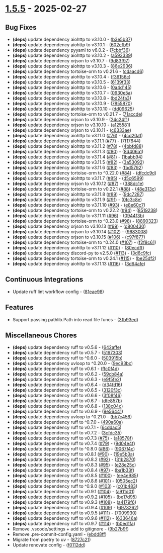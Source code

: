 # [1.5.5](https://github.com/seriaati/seria-library/compare/v1.5.4..v1.5.5) - 2025-02-27

## Bug Fixes

- **(deps)** update dependency aiohttp to v3.10.0 - ([b3e5b37](https://github.com/seriaati/seria-library/commit/b3e5b374e86f257fbd7db60f4aacc053e30b45b1))
- **(deps)** update dependency aiohttp to v3.10.1 - ([602efb9](https://github.com/seriaati/seria-library/commit/602efb9706a0d2a8a90fa8e83053f5f70d57eb17))
- **(deps)** update dependency pyyaml to v6.0.2 - ([7cbbf36](https://github.com/seriaati/seria-library/commit/7cbbf3606f34114fa90e06b0dafbfca8e4a16454))
- **(deps)** update dependency aiohttp to v3.10.2 - ([a593339](https://github.com/seriaati/seria-library/commit/a593339c518861f7365eaa18531454a9968f761f))
- **(deps)** update dependency orjson to v3.10.7 - ([9d83f97](https://github.com/seriaati/seria-library/commit/9d83f97087070e13eb5cb3ad26865ee8c0bd48d0))
- **(deps)** update dependency aiohttp to v3.10.3 - ([86e2936](https://github.com/seriaati/seria-library/commit/86e293684c326056cf2598e87d48572023ee3055))
- **(deps)** update dependency tortoise-orm to v0.21.6 - ([cdaacd6](https://github.com/seriaati/seria-library/commit/cdaacd644ba4b002053e29070873b1c37a0f942c))
- **(deps)** update dependency aiohttp to v3.10.4 - ([f36156c](https://github.com/seriaati/seria-library/commit/f36156c5ff716df18447dd885d9ce38f93e53161))
- **(deps)** update dependency aiohttp to v3.10.5 - ([6139f33](https://github.com/seriaati/seria-library/commit/6139f3310ae2c5080539ce53f34f5278a5006225))
- **(deps)** update dependency aiohttp to v3.10.6 - ([0a4d145](https://github.com/seriaati/seria-library/commit/0a4d1452e6d1a6ef6a9c085ab86e52f3fc299a9b))
- **(deps)** update dependency aiohttp to v3.10.7 - ([0930e5a](https://github.com/seriaati/seria-library/commit/0930e5adfce198c5fb2acec959ebf8cdf100c1e6))
- **(deps)** update dependency aiohttp to v3.10.8 - ([bd24fa3](https://github.com/seriaati/seria-library/commit/bd24fa395d1703e1270f8569d2e40a6e51385b86))
- **(deps)** update dependency aiohttp to v3.10.9 - ([7855870](https://github.com/seriaati/seria-library/commit/7855870e27a30d518c5c044054c3973010115bd8))
- **(deps)** update dependency aiohttp to v3.10.10 - ([dd09625](https://github.com/seriaati/seria-library/commit/dd09625cf33946698387fc2c3474540f8053fd01))
- **(deps)** update dependency tortoise-orm to v0.21.7 - ([71accde](https://github.com/seriaati/seria-library/commit/71accde797cac9936b6c2580e2eecb1157edc2e3))
- **(deps)** update dependency orjson to v3.10.9 - ([24c24f1](https://github.com/seriaati/seria-library/commit/24c24f1366dd0403028987fa3231f5d35bcd06ff))
- **(deps)** update dependency orjson to v3.10.10 - ([a125581](https://github.com/seriaati/seria-library/commit/a12558121b76accef62912f9614dc8c74e85e6fa))
- **(deps)** update dependency orjson to v3.10.11 - ([c6333ae](https://github.com/seriaati/seria-library/commit/c6333aeb40af8b30150f854349291554daad560a))
- **(deps)** update dependency aiohttp to v3.11.0 ([#76](https://github.com/seriaati/seria-library/issues/76)) - ([4cd20a1](https://github.com/seriaati/seria-library/commit/4cd20a1583dff26d93c01bb80b132cb7c0424d3b))
- **(deps)** update dependency aiohttp to v3.11.1 ([#77](https://github.com/seriaati/seria-library/issues/77)) - ([7f17644](https://github.com/seriaati/seria-library/commit/7f17644609959f1de7df19b056cde194155709a2))
- **(deps)** update dependency aiohttp to v3.11.2 ([#78](https://github.com/seriaati/seria-library/issues/78)) - ([4bbfd88](https://github.com/seriaati/seria-library/commit/4bbfd88760ba81460032fd8ba119fc7149774770))
- **(deps)** update dependency aiohttp to v3.11.3 ([#80](https://github.com/seriaati/seria-library/issues/80)) - ([8d406a1](https://github.com/seriaati/seria-library/commit/8d406a123d57c2f26561c54cb03939b1d75f5309))
- **(deps)** update dependency aiohttp to v3.11.4 ([#81](https://github.com/seriaati/seria-library/issues/81)) - ([1babb94](https://github.com/seriaati/seria-library/commit/1babb94bedfd9fa0e326e1512af834dac9bafa13))
- **(deps)** update dependency aiohttp to v3.11.5 ([#82](https://github.com/seriaati/seria-library/issues/82)) - ([3a53092](https://github.com/seriaati/seria-library/commit/3a53092836e5fe216d8f27b619da15af565e78c0))
- **(deps)** update dependency aiohttp to v3.11.6 ([#83](https://github.com/seriaati/seria-library/issues/83)) - ([fbd5792](https://github.com/seriaati/seria-library/commit/fbd57927657c6be549fb4a48b50d3efcaa57929f))
- **(deps)** update dependency tortoise-orm to ^0.22.0 ([#84](https://github.com/seriaati/seria-library/issues/84)) - ([dfcdc9d](https://github.com/seriaati/seria-library/commit/dfcdc9db914003a39a3c5bed768256255013b84c))
- **(deps)** update dependency aiohttp to v3.11.7 ([#85](https://github.com/seriaati/seria-library/issues/85)) - ([d5c6599](https://github.com/seriaati/seria-library/commit/d5c659999e2f3f8207f457a235c244d2adb465ce))
- **(deps)** update dependency orjson to v3.10.12 ([#87](https://github.com/seriaati/seria-library/issues/87)) - ([388dc1e](https://github.com/seriaati/seria-library/commit/388dc1e85af579e68dc5606949a1f9de2c3b9ea0))
- **(deps)** update dependency tortoise-orm to v0.22.1 ([#88](https://github.com/seriaati/seria-library/issues/88)) - ([48e313c](https://github.com/seriaati/seria-library/commit/48e313c6985b0e2f644b969924d88930107c9045))
- **(deps)** update dependency aiohttp to v3.11.8 ([#89](https://github.com/seriaati/seria-library/issues/89)) - ([9dc7287](https://github.com/seriaati/seria-library/commit/9dc7287eec11bfc67323c5ca2fe179b9867235b5))
- **(deps)** update dependency aiohttp to v3.11.9 ([#91](https://github.com/seriaati/seria-library/issues/91)) - ([0fc3c8e](https://github.com/seriaati/seria-library/commit/0fc3c8ebfe2a26e77fe0dfa69db005c6ba0b47de))
- **(deps)** update dependency aiohttp to v3.11.10 ([#93](https://github.com/seriaati/seria-library/issues/93)) - ([e8e60c7](https://github.com/seriaati/seria-library/commit/e8e60c755a076e0ba5972852163dd98f5dd8ff11))
- **(deps)** update dependency tortoise-orm to v0.22.2 ([#94](https://github.com/seriaati/seria-library/issues/94)) - ([8519238](https://github.com/seriaati/seria-library/commit/8519238c92e7d7e922e31be5f701972cc6c2df80))
- **(deps)** update dependency aiohttp to v3.11.11 ([#96](https://github.com/seriaati/seria-library/issues/96)) - ([0944f3b](https://github.com/seriaati/seria-library/commit/0944f3b25644017f30903068d442807c35833727))
- **(deps)** update dependency tortoise-orm to ^0.23.0 ([#98](https://github.com/seriaati/seria-library/issues/98)) - ([8890323](https://github.com/seriaati/seria-library/commit/8890323bdb453151a31d8d5aebfd166a334508bb))
- **(deps)** update dependency orjson to v3.10.13 ([#99](https://github.com/seriaati/seria-library/issues/99)) - ([d800430](https://github.com/seriaati/seria-library/commit/d800430c3ec790655331a88833611130ea42dcdb))
- **(deps)** update dependency orjson to v3.10.14 ([#102](https://github.com/seriaati/seria-library/issues/102)) - ([9683008](https://github.com/seriaati/seria-library/commit/9683008ee7a7d6485736aada8e596207453d0c0f))
- **(deps)** update dependency orjson to v3.10.15 ([#106](https://github.com/seriaati/seria-library/issues/106)) - ([c97f877](https://github.com/seriaati/seria-library/commit/c97f8774365857e9d01fc6459e2dc1731d4b4ac3))
- **(deps)** update dependency tortoise-orm to ^0.24.0 ([#107](https://github.com/seriaati/seria-library/issues/107)) - ([f2f8c61](https://github.com/seriaati/seria-library/commit/f2f8c6159fc2214e69a5e60d663743234da24b40))
- **(deps)** update dependency aiohttp to v3.11.12 ([#110](https://github.com/seriaati/seria-library/issues/110)) - ([80ecdff](https://github.com/seriaati/seria-library/commit/80ecdffec84cb3a1601240eba9b19c3dfa402941))
- **(deps)** update dependency discord-py to v2.5.0 ([#113](https://github.com/seriaati/seria-library/issues/113)) - ([3d6c9fc](https://github.com/seriaati/seria-library/commit/3d6c9fc5bf58ac797b22f2911df9fc8628716e26))
- **(deps)** update dependency tortoise-orm to v0.24.1 ([#115](https://github.com/seriaati/seria-library/issues/115)) - ([be25df2](https://github.com/seriaati/seria-library/commit/be25df2d9fc3ee6b5c751cc5b6170e30108d7561))
- **(deps)** update dependency aiohttp to v3.11.13 ([#116](https://github.com/seriaati/seria-library/issues/116)) - ([3d64afe](https://github.com/seriaati/seria-library/commit/3d64afe16b2404c9aaa19f2faa2f7a552e365f33))

## Continuous Integrations

- Update ruff lint workflow config - ([81eae98](https://github.com/seriaati/seria-library/commit/81eae9867f1accc41cc5be0390765414e5b8aee9))

## Features

- Support passing pathlib.Path into read file funcs - ([3fb93ed](https://github.com/seriaati/seria-library/commit/3fb93edc1ca071ab1fd1b7bbb6766c1050bafb25))

## Miscellaneous Chores

- **(deps)** update dependency ruff to v0.5.6 - ([642affe](https://github.com/seriaati/seria-library/commit/642affe2e027fabef3d4e5c1191a35d4d20eaef3))
- **(deps)** update dependency ruff to v0.5.7 - ([5197303](https://github.com/seriaati/seria-library/commit/519730378b35c7c4fdf42f9da8c1afabb10a38d0))
- **(deps)** update dependency ruff to ^0.6.0 - ([503915b](https://github.com/seriaati/seria-library/commit/503915bc25d16e1383224f14674c8e1cee899ea6))
- **(deps)** update dependency uvloop to ^0.20.0 - ([9ec93bc](https://github.com/seriaati/seria-library/commit/9ec93bc7e6abc2e7d74c9e8f590261159e657d25))
- **(deps)** update dependency ruff to v0.6.1 - ([ffc0f4d](https://github.com/seriaati/seria-library/commit/ffc0f4d23e056a922e90c091902e5ec87161551d))
- **(deps)** update dependency ruff to v0.6.2 - ([59cb84a](https://github.com/seriaati/seria-library/commit/59cb84a39666df326593a82881dbd177f90ca852))
- **(deps)** update dependency ruff to v0.6.3 - ([e9f5fe2](https://github.com/seriaati/seria-library/commit/e9f5fe210268854541eeb9e99f83ba257fe3a949))
- **(deps)** update dependency ruff to v0.6.4 - ([d34fd16](https://github.com/seriaati/seria-library/commit/d34fd162394a6cdfd56be59de97beb98cc68e911))
- **(deps)** update dependency ruff to v0.6.5 - ([3120f3c](https://github.com/seriaati/seria-library/commit/3120f3cd9cb778f493212f813f9316b1171e7a08))
- **(deps)** update dependency ruff to v0.6.6 - ([3f08f46](https://github.com/seriaati/seria-library/commit/3f08f461dbfd12f312624024f741b890976da55c))
- **(deps)** update dependency ruff to v0.6.7 - ([dfe857b](https://github.com/seriaati/seria-library/commit/dfe857bed3d591f41a33b60539f5364e25efbb82))
- **(deps)** update dependency ruff to v0.6.8 - ([138c04c](https://github.com/seriaati/seria-library/commit/138c04cdc9edcf26ff9a42eb80660a69561d60d6))
- **(deps)** update dependency ruff to v0.6.9 - ([9e56441](https://github.com/seriaati/seria-library/commit/9e56441e62d6deac9039f60e268da4cb5ef40816))
- **(deps)** update dependency uvloop to ^0.21.0 - ([bb7c456](https://github.com/seriaati/seria-library/commit/bb7c456312ec11945f3bb19e1c10092ca346a4d6))
- **(deps)** update dependency ruff to ^0.7.0 - ([490a60a](https://github.com/seriaati/seria-library/commit/490a60a1e67ede9a16b7bbc04cc8787c2c23cbae))
- **(deps)** update dependency ruff to v0.7.1 - ([6cddac5](https://github.com/seriaati/seria-library/commit/6cddac5c6bf0528d909f0b248d47107edb120748))
- **(deps)** update dependency ruff to v0.7.2 - ([3cfdc35](https://github.com/seriaati/seria-library/commit/3cfdc35957895c51630684f52086355bc749240a))
- **(deps)** update dependency ruff to v0.7.3 ([#75](https://github.com/seriaati/seria-library/issues/75)) - ([a18578f](https://github.com/seriaati/seria-library/commit/a18578f8f31d35547bb466c6ddd6dea5a68e10de))
- **(deps)** update dependency ruff to v0.7.4 ([#79](https://github.com/seriaati/seria-library/issues/79)) - ([9d04e4f](https://github.com/seriaati/seria-library/commit/9d04e4fb421198c8fa3bb3fdccaae8eb4e9e8660))
- **(deps)** update dependency ruff to ^0.8.0 ([#86](https://github.com/seriaati/seria-library/issues/86)) - ([9067f4c](https://github.com/seriaati/seria-library/commit/9067f4c3dbafed65033e4a971faebdf9501e3c7c))
- **(deps)** update dependency ruff to v0.8.1 ([#90](https://github.com/seriaati/seria-library/issues/90)) - ([19e5b3a](https://github.com/seriaati/seria-library/commit/19e5b3a22dce6f6071aa07592506575490963a12))
- **(deps)** update dependency ruff to v0.8.2 ([#92](https://github.com/seriaati/seria-library/issues/92)) - ([31b2870](https://github.com/seriaati/seria-library/commit/31b28703103cb0fad1499e41db9d5aab95c740e0))
- **(deps)** update dependency ruff to v0.8.3 ([#95](https://github.com/seriaati/seria-library/issues/95)) - ([e28e25c](https://github.com/seriaati/seria-library/commit/e28e25caac3a36a5010187eab0cb2036012d93ec))
- **(deps)** update dependency ruff to v0.8.4 ([#97](https://github.com/seriaati/seria-library/issues/97)) - ([ba1b33f](https://github.com/seriaati/seria-library/commit/ba1b33f38ea06aa9cc0ddf0714c481a92349cade))
- **(deps)** update dependency ruff to v0.8.5 ([#100](https://github.com/seriaati/seria-library/issues/100)) - ([ee4e985](https://github.com/seriaati/seria-library/commit/ee4e98596adf133f03f5b6f0e598c76d3478db15))
- **(deps)** update dependency ruff to v0.8.6 ([#101](https://github.com/seriaati/seria-library/issues/101)) - ([0505ec2](https://github.com/seriaati/seria-library/commit/0505ec2057252bdb76de4b73e742c11d68a8db73))
- **(deps)** update dependency ruff to ^0.9.0 ([#103](https://github.com/seriaati/seria-library/issues/103)) - ([c01b483](https://github.com/seriaati/seria-library/commit/c01b4834b3e8888a91d4c8c24118c310dde9e8a5))
- **(deps)** update dependency ruff to v0.9.1 ([#104](https://github.com/seriaati/seria-library/issues/104)) - ([a911d01](https://github.com/seriaati/seria-library/commit/a911d012076f1cbfd46cbb7e36f9d01e9e7b6578))
- **(deps)** update dependency ruff to v0.9.2 ([#105](https://github.com/seriaati/seria-library/issues/105)) - ([be17d95](https://github.com/seriaati/seria-library/commit/be17d95e099c7a4057ea111355eb1c476691ae59))
- **(deps)** update dependency ruff to v0.9.3 ([#108](https://github.com/seriaati/seria-library/issues/108)) - ([a4179f6](https://github.com/seriaati/seria-library/commit/a4179f6acc1761baf0c629591ab7ba7bacc6e204))
- **(deps)** update dependency ruff to v0.9.4 ([#109](https://github.com/seriaati/seria-library/issues/109)) - ([6973262](https://github.com/seriaati/seria-library/commit/6973262b0fae4f2068bc725484196f46d8fbfeee))
- **(deps)** update dependency ruff to v0.9.5 ([#111](https://github.com/seriaati/seria-library/issues/111)) - ([7009930](https://github.com/seriaati/seria-library/commit/7009930327db9baf54a011ceb6472f02972f9d2d))
- **(deps)** update dependency ruff to v0.9.6 ([#112](https://github.com/seriaati/seria-library/issues/112)) - ([633646a](https://github.com/seriaati/seria-library/commit/633646a847616d49edc6ff141d58ffe801292dca))
- **(deps)** update dependency ruff to v0.9.7 ([#114](https://github.com/seriaati/seria-library/issues/114)) - ([b0ed1fa](https://github.com/seriaati/seria-library/commit/b0ed1fa75cb83229b7b30c67c2defa2426232460))
- Remove .vscode/settings + add to gitignore - ([9b27b9f](https://github.com/seriaati/seria-library/commit/9b27b9ff9fe4af156edaf84b6963c2b7656ccb7c))
- Remove .pre-commit-config.yaml - ([ebdd8ff](https://github.com/seriaati/seria-library/commit/ebdd8ff71e50802caffd4e1b601fb199aaae7180))
- Migrate from poetry to uv - ([8727c21](https://github.com/seriaati/seria-library/commit/8727c218f565b09b685f02f876b952f3ff183579))
- Update renovate config - ([f0112dd](https://github.com/seriaati/seria-library/commit/f0112dd9988c1781bdabe7c2e0fc0105da0a9412))

